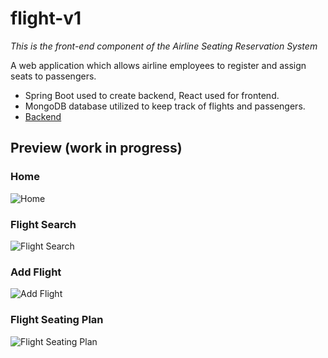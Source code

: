 # flight-v1

*This is the front-end component of the Airline Seating Reservation System*

A web application which allows airline employees to register and assign seats to passengers.

- Spring Boot used to create backend, React used for frontend.
- MongoDB database utilized to keep track of flights and passengers.
- [Backend](https://github.com/shahrukh-saeed/AirlineReservationSystem)

## Preview (work in progress)

### Home
![Home](https://i.imgur.com/VJKTNSp.jpg)

### Flight Search
![Flight Search](https://i.imgur.com/ma8xcco.jpg)

### Add Flight
![Add Flight](https://i.imgur.com/ZsMkUcd.jpg)

### Flight Seating Plan
![Flight Seating Plan](https://i.imgur.com/7y4zFGi.jpg)



